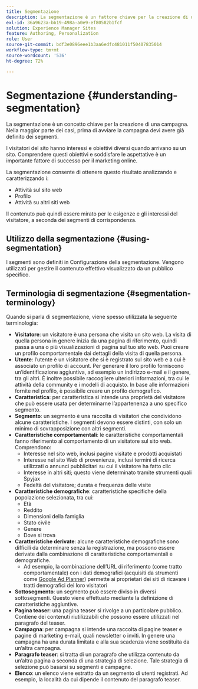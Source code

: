 ```yaml
---
title: Segmentazione
description: La segmentazione è un fattore chiave per la creazione di una campagna
exl-id: 36a9623a-bb19-498a-a0e9-ef80582b1fcf
solution: Experience Manager Sites
feature: Authoring, Personalization
role: User
source-git-commit: bdf3e0896eee1b3aa6edfc481011f50407835014
workflow-type: tm+mt
source-wordcount: '536'
ht-degree: 72%

---
```


# Segmentazione {#understanding-segmentation}

La segmentazione è un concetto chiave per la creazione di una campagna. Nella maggior parte dei casi, prima di avviare la campagna devi avere già definito dei segmenti.

I visitatori del sito hanno interessi e obiettivi diversi quando arrivano su un sito. Comprendere questi obiettivi e soddisfare le aspettative è un importante fattore di successo per il marketing online.

La segmentazione consente di ottenere questo risultato analizzando e caratterizzando i:

* Attività sul sito web
* Profilo
* Attività su altri siti web

Il contenuto può quindi essere mirato per le esigenze e gli interessi del visitatore, a seconda dei segmenti di corrispondenza.

## Utilizzo della segmentazione {#using-segmentation}

I segmenti sono definiti in Configurazione della segmentazione. Vengono utilizzati per gestire il contenuto effettivo visualizzato da un pubblico specifico.<!--Segments are defined in [Configuring Segmentation](/help/sites-administering/campaign-segmentation.md). They are used to steer the actual content seen by a specific target audience.-->

## Terminologia di segmentazione {#segmentation-terminology}

Quando si parla di segmentazione, viene spesso utilizzata la seguente terminologia:

* **Visitatore**: un visitatore è una persona che visita un sito web. La visita di quella persona in genere inizia da una pagina di riferimento, quindi passa a una o più visualizzazioni di pagina sul tuo sito web. Puoi creare un profilo comportamentale dai dettagli della visita di quella persona.
* **Utente**: l’utente è un visitatore che si è registrato sul sito web e a cui è associato un profilo di account. Per generare il loro profilo forniscono un’identificazione aggiuntiva, ad esempio un indirizzo e-mail e il genere, tra gli altri. È inoltre possibile raccogliere ulteriori informazioni, tra cui le attività della community e i modelli di acquisto. In base alle informazioni fornite nel profilo, è possibile creare un profilo demografico.
* **Caratteristica**: per caratteristica si intende una proprietà del visitatore che può essere usata per determinarne l’appartenenza a uno specifico segmento.
* **Segmento**: un segmento è una raccolta di visitatori che condividono alcune caratteristiche. I segmenti devono essere distinti, con solo un minimo di sovrapposizione con altri segmenti.
* **Caratteristiche comportamentali**: le caratteristiche comportamentali fanno riferimento al comportamento di un visitatore sul sito web. Comprendono:
   * Interesse nel sito web, inclusi pagine visitate e prodotti acquistati
   * Interesse nel sito Web di provenienza, inclusi termini di ricerca utilizzati o annunci pubblicitari su cui il visitatore ha fatto clic
   * Interesse in altri siti; questo viene determinato tramite strumenti quali Spyjax
   * Fedeltà del visitatore; durata e frequenza delle visite
* **Caratteristiche demografiche**: caratteristiche specifiche della popolazione selezionata, tra cui:
   * Età
   * Reddito
   * Dimensioni della famiglia
   * Stato civile
   * Genere
   * Dove si trova
* **Caratteristiche derivate**: alcune caratteristiche demografiche sono difficili da determinare senza la registrazione, ma possono essere derivate dalla combinazione di caratteristiche comportamentali e demografiche.
   * Ad esempio, la combinazione dell’URL di riferimento (come tratto comportamentale) con i dati demografici (acquisiti da strumenti come [Google Ad Planner](https://www.google.com/adplanner/)) permette ai proprietari dei siti di ricavare i tratti demografici dei loro visitatori
* **Sottosegmento**: un segmento può essere diviso in diversi sottosegmenti. Questo viene effettuato mediante la definizione di caratteristiche aggiuntive.
* **Pagina teaser**: una pagina teaser si rivolge a un particolare pubblico. Contiene dei contenuti riutilizzabili che possono essere utilizzati nel paragrafo del teaser.
* **Campagna**: per campagna si intende una raccolta di pagine teaser e pagine di marketing e-mail, quali newsletter o inviti. In genere una campagna ha una durata limitata e alla sua scadenza viene sostituita da un’altra campagna.
* **Paragrafo teaser**: si tratta di un paragrafo che utilizza contenuto da un’altra pagina a seconda di una strategia di selezione. Tale strategia di selezione può basarsi su segmenti e campagne.
* **Elenco**: un elenco viene estratto da un segmento di utenti registrati. Ad esempio, la località da cui dipende il contenuto del paragrafo teaser.
